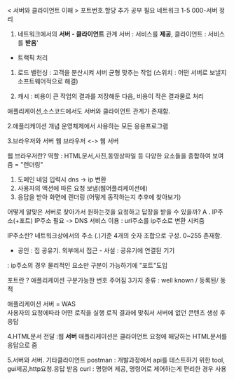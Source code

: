 < 서버와 클라이언트 이해 >
포트번호.할당 추가 공부 필요
네트워크 1-5
000-서버 정리

1. 네트워크에서의 **서버 - 클라이언트** 관계 
   서버 : 서비스를 **제공**, 클라이언트 : 서비스를 **받음**'
   
- 트랙픽 처리 
01) 로드 밸런싱 
: 고객을 분산시켜 서버 균형 맞추는 작업 (스위치 : 어떤 서버로 보낼지 소프트웨어적으로 해결)

02) 캐시 
: 비용이 큰 작업의 결과를 저장해둔 다음, 비용이 작은 결과물로 처리

애플리케이션,소스코드에서도 서버와 클라이언트 관계가 존재함.


2.애플리케이션 개념
운영체제에서 사용하는 모든 응용프로그램

3.브라우저와 서버
웹 브라우저 <-> 웹 서버 

웹 브라우저란?
역할 : HTML문서,사진,동영상파일 등 다양한 요소들을 종합하여 보여줌 = "렌더링"
 1. 도메인 네임 입력시 dns -> ip 변환
 2. 사용자의 액션에 따른 요청 보냄(웹어플리케이션에)
 3. 응답을 받아 화면에 렌더링 
(어떻게 동작하는지 추후에 찾아보기)

어떻게 알맞은 서버로 찾아가서 원하는것을 요청하고 답장을 받을 수 있을까?
A . IP주소(+포트) 
IP주소 필요 -> DNS 서비스 이용 : url주소를 ip주소로 변환 시켜줌 

IP주소란?
네트워크상에서의 주소
(.)기준 4개의 숫자 조합으로 구성. 0~255 존재함.
- 공인 : 집 공유기. 외부에서 접근  - 사설 : 공유기에 연결된 기기

: ip주소의 경우 물리적인 요소만 구분이 가능하기에 "포트"도입

포트란 ?
애플리케이션 구분가능한 번호 주어짐
3가지 종류 : well known / 등록된/  동적 


애플리케이션 서버 = WAS  
사용자의 요청에따라 어떤 로직을 실행
로직 결과에 맞춰서 서버에 없던 콘텐츠 생성 후 응답

4.HTML문서 전달
:웹 **서버** 애플리케이션은 클라이언트 요청에 해당하는 HTML문서를 응답으로 줌 

5.서버와 서버. 기타클라이언트
postman : 개발과정에서 api를 테스트하기 위한 tool, gui제공,http요청.응답 받음
curl : 명령어 제공, 명령어로 제어하는게 편리한 경우 사용 


